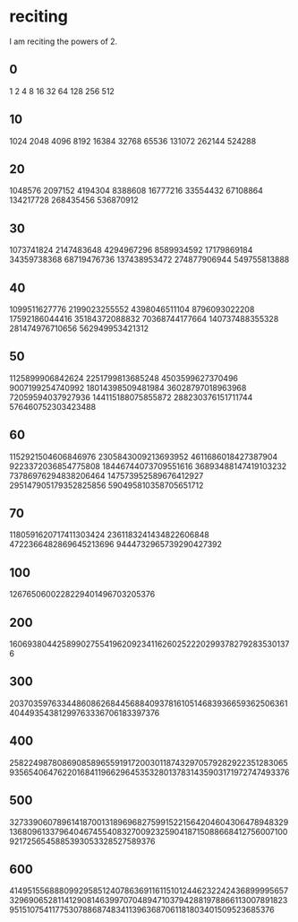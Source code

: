 # reciting
I am reciting the powers of 2.

## 0
1
2
4
8
16
32
64
128
256
512

## 10
1024
2048
4096
8192
16384
32768
65536
131072
262144
524288

## 20
1048576
2097152
4194304
8388608
16777216
33554432
67108864
134217728
268435456
536870912

## 30
1073741824
2147483648
4294967296
8589934592
17179869184
34359738368
68719476736
137438953472
274877906944
549755813888

## 40
1099511627776
2199023255552
4398046511104
8796093022208
17592186044416
35184372088832
70368744177664
140737488355328
281474976710656
562949953421312

## 50
1125899906842624
2251799813685248
4503599627370496
9007199254740992
18014398509481984
36028797018963968
72059594037927936
144115188075855872
288230376151711744
576460752303423488

## 60
1152921504606846976
2305843009213693952
4611686018427387904
9223372036854775808
18446744073709551616
36893488147419103232
73786976294838206464
147573952589676412927
295147905179352825856
590495810358705651712

## 70
1180591620717411303424
2361183241434822606848
4722366482869645213696
9444732965739290427392

## 100
1267650600228229401496703205376

## 200
1606938044258990275541962092341162602522202993782792835301376

## 300
2037035976334486086268445688409378161051468393665936250636140449354381299763336706183397376

## 400
2582249878086908589655919172003011874329705792829223512830659356540647622016841196629645353280137831435903171972747493376

## 500
3273390607896141870013189696827599152215642046043064789483291368096133796404674554083270092325904187150886684127560071009217256545885393053328527589376

## 600
4149515568880992958512407863691161151012446232242436899995657329690652811412908146399707048947103794288197886611300789182395151075411775307886874834113963687061181803401509523685376
